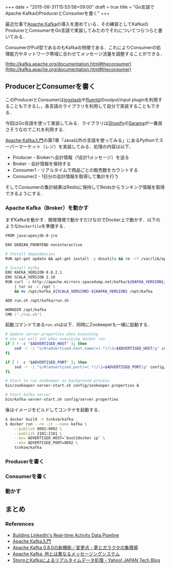+++
date = "2015-08-31T15:53:58+09:00"
draft = true
title = "Go言語でApache KafkaのProducerとConsumerを書く"
+++

最近仕事で[Apache Kafka](http://kafka.apache.org/)の導入を進めている．その練習としてKafkaのProducerとConsumerをGo言語で実装してみたのでそれについてつらつらと書いてみる．


ConsumerがPull型であるのもKafkaの特徴である．これによりConsumerの処理能力やネットワーク帯域に合わせてメッセージ流量を調整することができる．

[http://kafka.apache.org/documentation.html#theconsumer](http://kafka.apache.org/documentation.html#theconsumer)

## ProducerとConsumerを書く

このProducerとConsumerは[logstash](https://github.com/elastic/logstash)や[fluentd](https://github.com/fluent/fluentd)のoutput/input pluginを利用することもできるし，各言語のライブラリを利用して自分で実装することもできる．

今回はGo言語を使って実装してみる．ライブラリは[Shopify](http://www.shopify.com/)の[Sarama](https://godoc.org/github.com/Shopify/sarama)が一番良さそうなのでこれを利用する．

[Apache Kafka入門](http://www.amazon.co.jp/Apache-Kafka%E5%85%A5%E9%96%80-%E4%BC%8A%E6%A9%8B-%E6%AD%A3%E7%BE%A9-ebook/dp/B00JU43ONW)の第7章「Java以外の言語を使ってみる」にあるPythonでスーパーマーケット（レジ）を実装してみる．処理の内容は以下．

- Producer - Brokerへ会計情報（1会計1メッセージ）を送る
- Broker - 会計情報を保持する
- Consumer1 - リアルタイムで商品ごとの販売数をカウントする
- Consumer2 - 1日分の会計情報を取得して集計を行う

そしてConsumerの集計結果はRedisに保持してReidsからランキング情報を取得できるようにする．

### Apache Kafka（Broker）を動かす

まずKafkaを動かす．開発環境で動かすだけなのでDocker上で動かす．以下のような`Dockerfile`を準備する．

```bash
FROM java:openjdk-8-jre

ENV DEBIAN_FRONTEND noninteractive

# Install dependencies
RUN apt-get update && apt-get install -y dnsutils && rm -rf /var/lib/apt/lists/*

# Install kafka
ENV KAFKA_VERSION 0.8.2.1
ENV SCALA_VERSION 2.10
RUN curl -s http://apache.mirrors.spacedump.net/kafka/${KAFKA_VERSION}/kafka_${SCALA_VERSION}-${KAFKA_VERSION}.tgz \
    | tar xz -C /opt \
    && mv /opt/kafka_${SCALA_VERSION}-${KAFKA_VERSION} /opt/kafka

ADD run.sh /opt/kafka/run.sh

WORKDIR /opt/kafka
CMD ["./run.sh"]
```

起動コマンドである`run.sh`は以下．同時にZookeeperも一緒に起動する．

```bash
# Update server.properties when executing
# env var will set when executing docker run
if [ ! -z "$ADVERTISED_HOST" ]; then
    sed -r -i "s/#(advertised.host.name)=(.*)/\1=$ADVERTISED_HOST/g" config/server.properties
fi

if [ ! -z "$ADVERTISED_PORT" ]; then
    sed -r -i "s/#(advertised.port)=(.*)/\1=$ADVERTISED_PORT/g" config/server.properties
fi

# Start to run zookeeper as background process
bin/zookeeper-server-start.sh config/zookeeper.properties &

# Start kafka server
bin/kafka-server-start.sh config/server.properties
```

後はイメージをビルドしてコンテナを起動する．

```bash
$ docker build -t tcnksm/kafka .
$ docker run --rm -it --name kafka \
    --publish 9092:9092 \
    --publish 2181:2181 \
    --env ADVERTISED_HOST=`boot2docker ip` \
    --env ADVERTISED_PORT=9092 \
    tcnksm/kafka
```

### Producerを書く
### Consumerを書く
### 動かす

## まとめ


### References

- [Building LinkedIn's Real-time Activity Data Pipeline](http://sites.computer.org/debull/A12june/pipeline.pdf)
- [Apache Kafka入門](http://www.amazon.co.jp/Apache-Kafka%E5%85%A5%E9%96%80-%E4%BC%8A%E6%A9%8B-%E6%AD%A3%E7%BE%A9-ebook/dp/B00JU43ONW)
- [Apache Kafka 0.8.0の新機能／変更点 - 夢とガラクタの集積場](http://kimutansk.hatenablog.com/entry/20130703/1372803004)
- [Apache Kafka, 他とは異なるメッセージングシステム](http://www.infoq.com/jp/news/2014/01/apache-afka-messaging-system)
- [StormとKafkaによるリアルタイムデータ処理 - Yahoo! JAPAN Tech Blog](http://techblog.yahoo.co.jp/programming/storm/)

